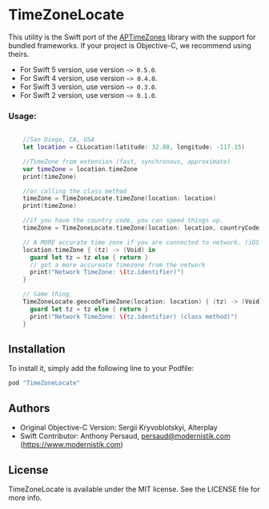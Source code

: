 # TimeZoneLocate

This utility is the Swift port of the [APTimeZones](https://github.com/Alterplay/APTimeZones) library with the support for bundled frameworks. If your project is Objective-C, we recommend using theirs.

* For Swift 5 version, use version `~> 0.5.0`.
* For Swift 4 version, use version `~> 0.4.0`.
* For Swift 3 version, use version `~> 0.3.0`.
* For Swift 2 version, use version `~> 0.1.0`.

### Usage:

```swift

    //San Diego, CA, USA
    let location = CLLocation(latitude: 32.88, longitude: -117.15)

    //TimeZone from extension (fast, synchronous, approximate)
    var timeZone = location.timeZone
    print(timeZone)

    //or calling the class method
    timeZone = TimeZoneLocate.timeZone(location: location)
    print(timeZone)

    //if you have the country code, you can speed things up.
    timeZone = TimeZoneLocate.timeZone(location: location, countryCode: "US")

    // A MORE accurate time zone if you are connected to network. (iOS 9.0 or later)
    location.timeZone { (tz) -> (Void) in
      guard let tz = tz else { return }
      // got a more accureate timezone from the network
      print("Network TimeZone: \(tz.identifier)")
    }

    // Same thing
    TimeZoneLocate.geocodeTimeZone(location: location) { (tz) -> (Void) in
      guard let tz = tz else { return }
      print("Network TimeZone: \(tz.identifier) (class method)")
    }

```

## Installation

To install it, simply add the following line to your Podfile:

```ruby
pod "TimeZoneLocate"
```

## Authors
 * Original Objective-C Version: Sergii Kryvoblotskyi, Alterplay
 * Swift Contributor: Anthony Persaud, persaud@modernistik.com (https://www.modernistik.com)

## License

TimeZoneLocate is available under the MIT license. See the LICENSE file for more info.
